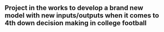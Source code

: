 ## Project in the works to develop a brand new model with new inputs/outputs when it comes to 4th down decision making in college football
